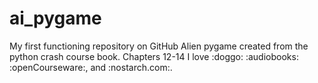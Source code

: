 # ai_pygame

My first functioning repository on GitHub
Alien pygame created from the python crash course book. Chapters 12-14
I love :doggo: :audiobooks: :openCourseware:, and :nostarch.com:.
